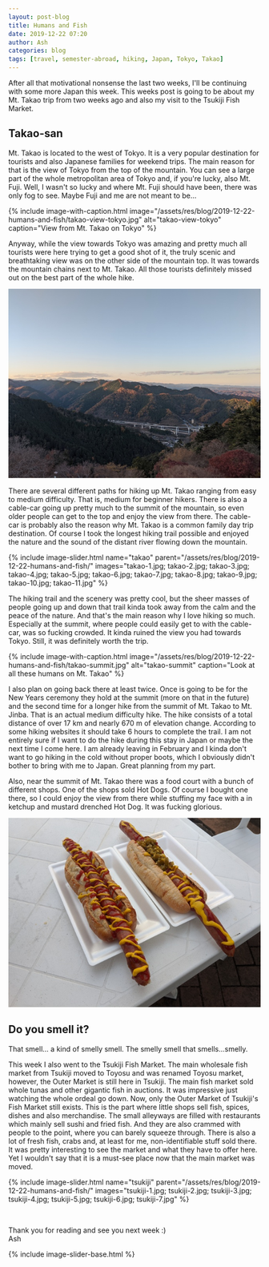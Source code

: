 ```yaml
---
layout: post-blog
title: Humans and Fish
date: 2019-12-22 07:20
author: Ash
categories: blog
tags: [travel, semester-abroad, hiking, Japan, Tokyo, Takao]
---
```


After all that motivational nonsense the last two weeks, I'll be continuing with some more Japan this week. This weeks post is going to be about my Mt. Takao trip from two weeks ago and also my visit to the Tsukiji Fish Market.

## Takao-san

Mt. Takao is located to the west of Tokyo. It is a very popular destination for tourists and also Japanese families for weekend trips. The main reason for that is the view of Tokyo from the top of the mountain. You can see a large part of the whole metropolitan area of Tokyo and, if you're lucky, also Mt. Fuji. Well, I wasn't so lucky and where Mt. Fuji should have been, there was only fog to see. Maybe Fuji and me are not meant to be...

{% include image-with-caption.html image="/assets/res/blog/2019-12-22-humans-and-fish/takao-view-tokyo.jpg" alt="takao-view-tokyo" caption="View from Mt. Takao on Tokyo" %}

Anyway, while the view towards Tokyo was amazing and pretty much all tourists were here trying to get a good shot of it, the truly scenic and breathtaking view was on the other side of the mountain top. It was towards the mountain chains next to Mt. Takao. All those tourists definitely missed out on the best part of the whole hike.

![takao-view](/assets/res/blog/2019-12-22-humans-and-fish/takao-view.jpg)

There are several different paths for hiking up Mt. Takao ranging from easy to medium difficulty. That is, medium for beginner hikers. There is also a cable-car going up pretty much to the summit of the mountain, so even older people can get to the top and enjoy the view from there. The cable-car is probably also the reason why Mt. Takao is a common family day trip destination. Of course I took the longest hiking trail possible and enjoyed the nature and the sound of the distant river flowing down the mountain.

{% include image-slider.html name="takao" parent="/assets/res/blog/2019-12-22-humans-and-fish/" images="takao-1.jpg; takao-2.jpg; takao-3.jpg; takao-4.jpg; takao-5.jpg; takao-6.jpg; takao-7.jpg; takao-8.jpg; takao-9.jpg; takao-10.jpg; takao-11.jpg" %}

The hiking trail and the scenery was pretty cool, but the sheer masses of people going up and down that trail kinda took away from the calm and the peace of the nature. And that's the main reason why I love hiking so much. Especially at the summit, where people could easily get to with the cable-car, was so fucking crowded. It kinda ruined the view you had towards Tokyo. Still, it was definitely worth the trip.

{% include image-with-caption.html image="/assets/res/blog/2019-12-22-humans-and-fish/takao-summit.jpg" alt="takao-summit" caption="Look at all these humans on Mt. Takao" %}

I also plan on going back there at least twice. Once is going to be for the New Years ceremony they hold at the summit (more on that in the future) and the second time for a longer hike from the summit of Mt. Takao to Mt. Jinba. That is an actual medium difficulty hike. The hike consists of a total distance of over 17 km and nearly 670 m of elevation change. According to some hiking websites it should take 6 hours to complete the trail. I am not entirely sure if I want to do the hike during this stay in Japan or maybe the next time I come here. I am already leaving in February and I kinda don't want to go hiking in the cold without proper boots, which I obviously didn't bother to bring with me to Japan. Great planning from my part.

Also, near the summit of Mt. Takao there was a food court with a bunch of different shops. One of the shops sold Hot Dogs. Of course I bought one there, so I could enjoy the view from there while stuffing my face with a in ketchup and mustard drenched Hot Dog. It was fucking glorious.

![hotdog](/assets/res/blog/2019-12-22-humans-and-fish/hotdog.jpg)

## Do you smell it?

That smell... a kind of smelly smell. The smelly smell that smells...smelly.

This week I also went to the Tsukiji Fish Market. The main wholesale fish market from Tsukiji moved to Toyosu and was renamed Toyosu market, however, the Outer Market is still here in Tsukiji. The main fish market sold whole tunas and other gigantic fish in auctions. It was impressive just watching the whole ordeal go down. Now, only the Outer Market of Tsukiji's Fish Market still exists. This is the part where little shops sell fish, spices, dishes and also merchandise. The small alleyways are filled with restaurants which mainly sell sushi and fried fish. And they are also crammed with people to the point, where you can barely squeeze through. There is also a lot of fresh fish, crabs and, at least for me, non-identifiable stuff sold there. It was pretty interesting to see the market and what they have to offer here. Yet I wouldn't say that it is a must-see place now that the main market was moved.

{% include image-slider.html name="tsukiji" parent="/assets/res/blog/2019-12-22-humans-and-fish/" images="tsukiji-1.jpg; tsukiji-2.jpg; tsukiji-3.jpg; tsukiji-4.jpg; tsukiji-5.jpg; tsukiji-6.jpg; tsukiji-7.jpg" %}

&nbsp;

Thank you for reading and see you next week :)  
Ash

{% include image-slider-base.html %}
